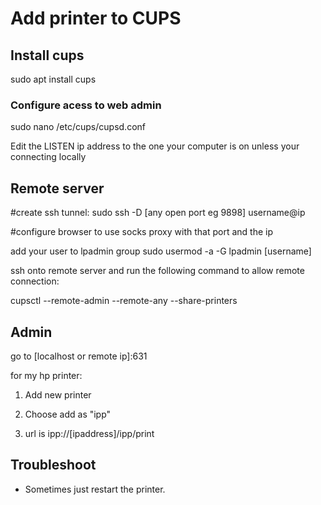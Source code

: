 # Add printer to CUPS

## Install cups

sudo apt install cups

### Configure acess to web admin

sudo nano /etc/cups/cupsd.conf

Edit the LISTEN ip address to the one your computer is on unless your connecting locally

## Remote server 

#create ssh tunnel: sudo ssh -D [any open port eg 9898] username@ip

#configure browser to use socks proxy with that port and the ip

add your user to lpadmin group
sudo usermod -a -G lpadmin [username]

ssh onto remote server and run the following command to allow remote connection:

cupsctl --remote-admin --remote-any --share-printers

## Admin

go to [localhost or remote ip]:631

for my hp printer:

1. Add new printer

2. Choose add as "ipp"

3. url is ipp://[ipaddress]/ipp/print


## Troubleshoot

* Sometimes just restart the printer.
